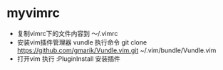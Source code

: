 # myvimrc


* 复制vimrc下的文件内容到 ～/.vimrc
* 安装vim插件管理器 vundle 执行命令 git clone https://github.com/gmarik/Vundle.vim.git ~/.vim/bundle/Vundle.vim
* 打开vim 执行 :PluginInstall 安装插件
